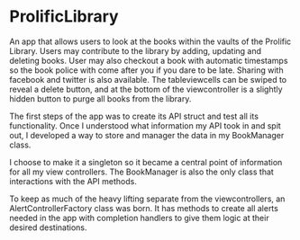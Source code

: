# ProlificLibrary

An app that allows users to look at the books within the vaults of the Prolific Library.  Users may contribute to the library by adding, updating and deleting books.
User may also checkout a book with automatic timestamps so the book police with come after you if you dare to be late. Sharing with facebook and twitter is also available.
The tableviewcells can be swiped to reveal a delete button, and at the bottom of the viewcontroller is a slightly hidden button to purge all books from the library.

The first steps of the app was to create its API struct and test all its functionality.  Once I understood what information my API took in and spit out, I developed a way to store and manager the data in my BookManager class.

I choose to make it a singleton so it became a central point of information for all my view controllers. The BookManager is also the only class that interactions with the API methods.

To keep as much of the heavy lifting separate from the viewcontrollers, an AlertControllerFactory class was born.  It has methods to create all alerts needed in the app with completion handlers to give them logic at their desired destinations.
